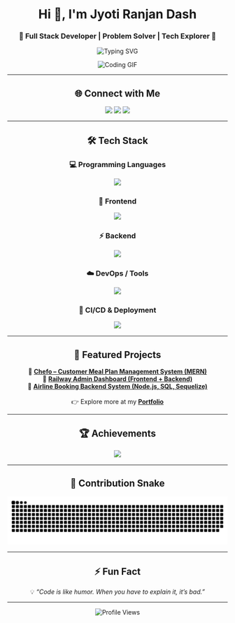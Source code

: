 <!-- Dynamic Header -->
<h1 align="center">Hi 👋, I'm Jyoti Ranjan Dash</h1>
<h3 align="center">🚀 Full Stack Developer | Problem Solver | Tech Explorer 🚀</h3>

<p align="center">
  <img src="https://readme-typing-svg.herokuapp.com?font=Fira+Code&size=22&pause=1000&color=00F7F7&center=true&vCenter=true&width=600&lines=Full+Stack+Web+Developer;DSA+Enthusiast+%7C+500%2B+Problems+Solved;MERN+Stack+%7C+SQL+%7C+Docker+%7C+AWS;Always+learning+new+things!" alt="Typing SVG" />
</p>

<p align="center">
  <img src="https://media.giphy.com/media/qgQUggAC3Pfv687qPC/giphy.gif" width="500" alt="Coding GIF" />
</p>


---


<h2 align="center">🌐 Connect with Me</h2>
<p align="center">
  <a href="mailto:jyotiranjan.pvt@gmail.com"><img src="https://img.shields.io/badge/Email-D14836?style=for-the-badge&logo=gmail&logoColor=white" /></a>
  <a href="https://www.linkedin.com/in/jyoti-ranjan-dash-b4a58323b/"><img src="https://img.shields.io/badge/LinkedIn-0077B5?style=for-the-badge&logo=linkedin&logoColor=white" /></a>
  <a href="https://jyoti-ranjan-dash-portfolio.vercel.app/"><img src="https://img.shields.io/badge/Portfolio-000000?style=for-the-badge&logo=vercel&logoColor=white" /></a>
</p>


---


<h2 align="center">🛠️ Tech Stack</h2>

<h3 align="center">💻 Programming Languages</h3>
<p align="center">
  <img src="https://skillicons.dev/icons?i=c,cpp,js" />
</p>

<h3 align="center">🚀 Frontend</h3>
<p align="center">
  <img src="https://skillicons.dev/icons?i=html,css,js,ts,react,vite,webpack,tailwind,redux,nextjs,firebase,jest" />
</p>

<h3 align="center">⚡ Backend</h3>
<p align="center">
  <img src="https://skillicons.dev/icons?i=nodejs,express,mongodb,mysql,postgres,graphql,sequelize,nginx,npm" /><br/>
</p>

<h3 align="center">☁️ DevOps / Tools</h3>
<p align="center">
  <img src="https://skillicons.dev/icons?i=docker,git,github,aws,vscode,postman,redis,linux" /><br/>
</p>

<h3 align="center">🚀 CI/CD & Deployment</h3>
<p align="center">
  <img src="https://skillicons.dev/icons?i=vercel,netlify,githubactions" /><br/>
</p>


---


<h2 align="center">🎯 Featured Projects</h2>
<p align="center">
  🔹 <a href="https://github.com/ripper06/CHEFO"><b>Chefo – Customer Meal Plan Management System (MERN)</b></a><br/>
  🔹 <a href="https://github.com/ripper06/Railway-Intern-Frontend"><b>Railway Admin Dashboard (Frontend + Backend)</b></a><br/>
  🔹 <a href="https://github.com/ripper06/Backend-Flight-Booking-Application"><b>Airline Booking Backend System (Node.js, SQL, Sequelize)</b></a><br/>
  <br/>
  👉 Explore more at my <a href="https://jyoti-ranjan-dash-portfolio.vercel.app/"><b>Portfolio</b></a>
</p>


---


<h2 align="center">🏆 Achievements</h2>
<p align="center">
  <img src="https://github-profile-trophy.vercel.app/?username=jyotiranjandash&theme=tokyonight&no-frame=true&row=1&column=6" />
</p>


---


<h2 align="center">🐍 Contribution Snake</h2>
<p align="center">
  <img src="https://raw.githubusercontent.com/Platane/snk/output/github-contribution-grid-snake.svg" alt="snake animation" />
</p>


---


<h2 align="center">⚡ Fun Fact</h2>
<p align="center">💡 <i>“Code is like humor. When you have to explain it, it’s bad.”</i></p>

---

<p align="center">
  <img src="https://komarev.com/ghpvc/?username=jyotiranjandash&label=Profile%20views&color=0e75b6&style=flat" alt="Profile Views" />
</p>

